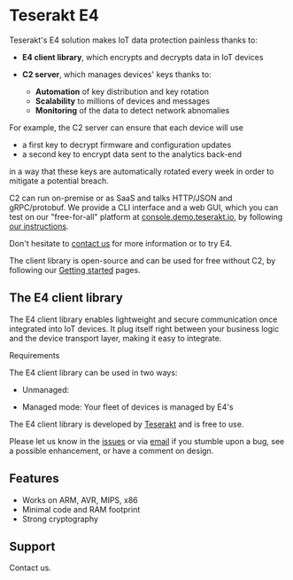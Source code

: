 # Teserakt E4

Teserakt's E4 solution makes IoT data protection painless thanks to:

* **E4 client library**, which encrypts and decrypts data in IoT devices

* **C2 server**, which manages devices' keys thanks to:
    - **Automation** of key distribution and key rotation
    - **Scalability** to millions of devices and messages
    - **Monitoring** of the data to detect network abnomalies

For example, the C2 server can ensure that each device will use

* a first key to decrypt firmware and configuration updates
* a second key to encrypt data sent to the analytics back-end

in a way that these keys are automatically rotated every week in order
to mitigate a potential breach.

C2 can run on-premise or as SaaS and talks HTTP/JSON and
gRPC/protobuf. We provide a CLI interface and a web GUI, which
you can test on our "free-for-all" platform at <a
href="https://console.demo.teserakt.io">console.demo.teserakt.io</a>, by
following <a href="TODO">our instructions</a>.

Don't hesitate to <a href="mailto:contact@teserakt.io">contact us</a>
for more information or to try E4.

The client library is open-source and can be used for free without C2,
by following our <a href="TODO">Getting started</a> pages.


## The E4 client library

The E4 client library enables lightweight and secure communication once integrated into IoT devices.
It plug itself right between your business logic and the device transport layer, making it easy to integrate.

Requirements

The E4 client library can be used in two ways:

* Unmanaged:

* Managed mode: Your fleet of devices is managed by E4's 

The E4 client library is developed by [Teserakt](https://teserakt.io) and is free to use. 

Please let us know in the [issues](https://github.com/Teserakt-io/e4common/issues) or via [email](mailto:team@teserakt.io) if you stumble upon a bug, see a possible enhancement, or have a comment on design.

## Features

* Works on ARM, AVR, MIPS, x86
* Minimal code and RAM footprint
* Strong cryptography

## Support

Contact us.
